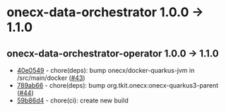 
# onecx-data-orchestrator 1.0.0 -> 1.1.0
## onecx-data-orchestrator-operator 1.0.0 -> 1.1.0
* [40e0549](https://github.com/onecx/onecx-data-orchestrator-operator/commit/40e054908dcff210c7faad3cf264ab8f96c382d3) - chore(deps): bump onecx/docker-quarkus-jvm in /src/main/docker ([#43](https://github.com/onecx/onecx-data-orchestrator-operator/pull/43))
* [789ab66](https://github.com/onecx/onecx-data-orchestrator-operator/commit/789ab667b8990c25033d8e0df01d2c5d24313967) - chore(deps): bump org.tkit.onecx:onecx-quarkus3-parent ([#44](https://github.com/onecx/onecx-data-orchestrator-operator/pull/44))
* [59b86d4](https://github.com/onecx/onecx-data-orchestrator-operator/commit/59b86d4398efba3e072f69297ef8a3f494dc3912) - chore(ci): create new build
